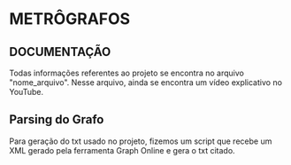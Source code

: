 # METRÔGRAFOS

## DOCUMENTAÇÃO
Todas informações referentes ao projeto se encontra no arquivo "nome_arquivo". Nesse arquivo, ainda se encontra um vídeo explicativo no YouTube.  

## Parsing do Grafo
Para geração do txt usado no projeto, fizemos um script que recebe um XML gerado pela ferramenta Graph Online e gera o txt citado.  
